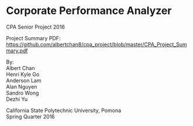 # Corporate Performance Analyzer
CPA Senior Project 2016

Project Summary PDF: https://github.com/albertchan8/cpa_project/blob/master/CPA_Project_Summary.pdf

By: <br />
Albert Chan <br />
Henri Kyle Go <br />
Anderson Lam <br />
Alan Nguyen <br />
Sandro Wong <br />
Dezhi Yu <br />

California State Polytechnic University, Pomona <br />
Spring Quarter 2016

